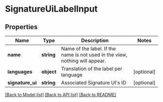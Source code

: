 # SignatureUiLabelInput

## Properties
Name | Type | Description | Notes
------------ | ------------- | ------------- | -------------
**name** | **string** | Name of the label. If the name is not used in the view, nothing will appear. | 
**languages** | **object** | Translation of the label per language | [optional] 
**signature_ui** | **string** | Associated Signature UI&#39;s ID | [optional] 

[[Back to Model list]](../README.md#documentation-for-models) [[Back to API list]](../README.md#documentation-for-api-endpoints) [[Back to README]](../README.md)



